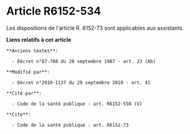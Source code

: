 # Article R6152-534

Les dispositions de l'article R. 6152-73 sont applicables aux assistants.

**Liens relatifs à cet article**

	**Anciens textes**:

	  - Décret n°87-788 du 28 septembre 1987 - art. 23 (Ab)

	**Modifié par**:

	  - Décret n°2010-1137 du 29 septembre 2010 - art. 41

	**Cité par**:

	  - Code de la santé publique - art. R6152-550 (V)

	**Cite**:

	  - Code de la santé publique - art. R6152-73
